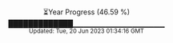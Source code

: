 <p align="center">
⏳Year Progress (46.59 %) <br>
█████████████▁▁▁▁▁▁▁▁▁▁▁▁▁▁▁▁▁ <br>
<sub>Updated: Tue, 20 Jun 2023 01:34:16 GMT</sub>
</p>

